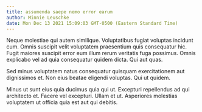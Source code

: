 ```yaml
---
title: assumenda saepe nemo error earum
author: Minnie Leuschke
date: Mon Dec 13 2021 15:09:03 GMT-0500 (Eastern Standard Time)
---
```

Neque molestiae qui autem similique. Voluptatibus fugiat voluptas incidunt cum. Omnis suscipit velit voluptatem praesentium quis consequatur hic. Fugit maiores suscipit error eum illum rerum veritatis fuga possimus. Omnis explicabo vel ad quia consequatur quidem dicta. Qui aut quas.

 Sed minus voluptatem natus consequatur quisquam exercitationem aut dignissimos et. Non eius beatae eligendi voluptas. Qui ut quidem.

 Minus ut sunt eius quia ducimus quia qui ut. Excepturi repellendus ad qui architecto et. Facere vel excepturi. Ullam et ut. Asperiores molestias voluptatem ut officia quia est aut qui debitis.